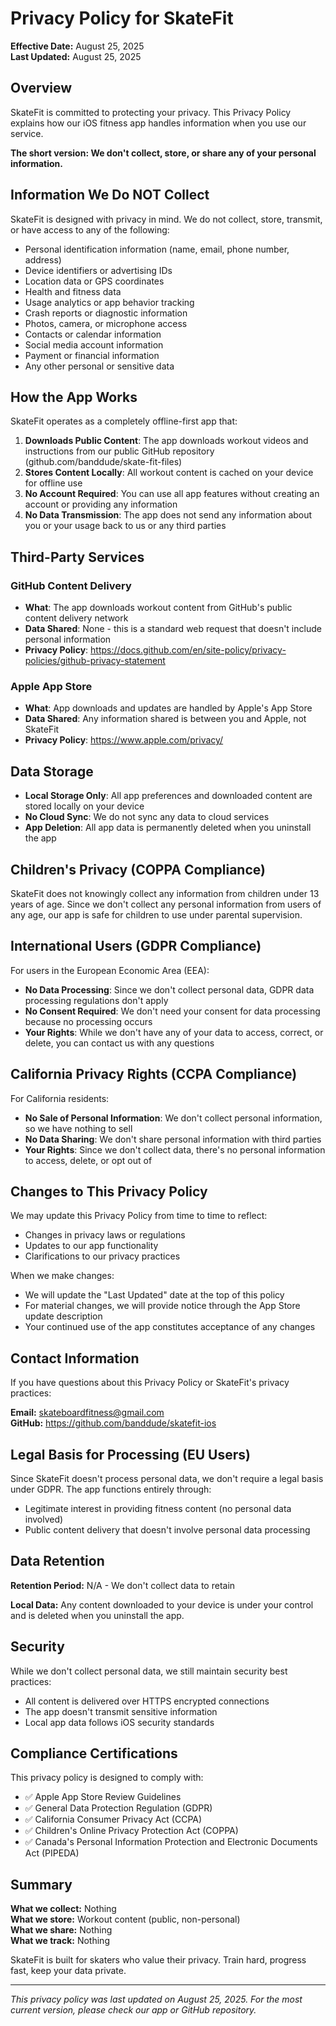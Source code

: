 # Privacy Policy for SkateFit

**Effective Date:** August 25, 2025  
**Last Updated:** August 25, 2025

## Overview

SkateFit is committed to protecting your privacy. This Privacy Policy explains how our iOS fitness app handles information when you use our service.

**The short version: We don't collect, store, or share any of your personal information.**

## Information We Do NOT Collect

SkateFit is designed with privacy in mind. We do not collect, store, transmit, or have access to any of the following:

- Personal identification information (name, email, phone number, address)
- Device identifiers or advertising IDs
- Location data or GPS coordinates
- Health and fitness data
- Usage analytics or app behavior tracking
- Crash reports or diagnostic information
- Photos, camera, or microphone access
- Contacts or calendar information
- Social media account information
- Payment or financial information
- Any other personal or sensitive data

## How the App Works

SkateFit operates as a completely offline-first app that:

1. **Downloads Public Content**: The app downloads workout videos and instructions from our public GitHub repository (github.com/banddude/skate-fit-files)
2. **Stores Content Locally**: All workout content is cached on your device for offline use
3. **No Account Required**: You can use all app features without creating an account or providing any information
4. **No Data Transmission**: The app does not send any information about you or your usage back to us or any third parties

## Third-Party Services

### GitHub Content Delivery
- **What**: The app downloads workout content from GitHub's public content delivery network
- **Data Shared**: None - this is a standard web request that doesn't include personal information
- **Privacy Policy**: https://docs.github.com/en/site-policy/privacy-policies/github-privacy-statement

### Apple App Store
- **What**: App downloads and updates are handled by Apple's App Store
- **Data Shared**: Any information shared is between you and Apple, not SkateFit
- **Privacy Policy**: https://www.apple.com/privacy/

## Data Storage

- **Local Storage Only**: All app preferences and downloaded content are stored locally on your device
- **No Cloud Sync**: We do not sync any data to cloud services
- **App Deletion**: All app data is permanently deleted when you uninstall the app

## Children's Privacy (COPPA Compliance)

SkateFit does not knowingly collect any information from children under 13 years of age. Since we don't collect any personal information from users of any age, our app is safe for children to use under parental supervision.

## International Users (GDPR Compliance)

For users in the European Economic Area (EEA):
- **No Data Processing**: Since we don't collect personal data, GDPR data processing regulations don't apply
- **No Consent Required**: We don't need your consent for data processing because no processing occurs
- **Your Rights**: While we don't have any of your data to access, correct, or delete, you can contact us with any questions

## California Privacy Rights (CCPA Compliance)

For California residents:
- **No Sale of Personal Information**: We don't collect personal information, so we have nothing to sell
- **No Data Sharing**: We don't share personal information with third parties
- **Your Rights**: Since we don't collect data, there's no personal information to access, delete, or opt out of

## Changes to This Privacy Policy

We may update this Privacy Policy from time to time to reflect:
- Changes in privacy laws or regulations
- Updates to our app functionality
- Clarifications to our privacy practices

When we make changes:
- We will update the "Last Updated" date at the top of this policy
- For material changes, we will provide notice through the App Store update description
- Your continued use of the app constitutes acceptance of any changes

## Contact Information

If you have questions about this Privacy Policy or SkateFit's privacy practices:

**Email:** skateboardfitness@gmail.com  
**GitHub:** https://github.com/banddude/skatefit-ios  

## Legal Basis for Processing (EU Users)

Since SkateFit doesn't process personal data, we don't require a legal basis under GDPR. The app functions entirely through:
- Legitimate interest in providing fitness content (no personal data involved)
- Public content delivery that doesn't involve personal data processing

## Data Retention

**Retention Period:** N/A - We don't collect data to retain

**Local Data:** Any content downloaded to your device is under your control and is deleted when you uninstall the app.

## Security

While we don't collect personal data, we still maintain security best practices:
- All content is delivered over HTTPS encrypted connections
- The app doesn't transmit sensitive information
- Local app data follows iOS security standards

## Compliance Certifications

This privacy policy is designed to comply with:
- ✅ Apple App Store Review Guidelines
- ✅ General Data Protection Regulation (GDPR)
- ✅ California Consumer Privacy Act (CCPA)
- ✅ Children's Online Privacy Protection Act (COPPA)
- ✅ Canada's Personal Information Protection and Electronic Documents Act (PIPEDA)

## Summary

**What we collect:** Nothing  
**What we store:** Workout content (public, non-personal)  
**What we share:** Nothing  
**What we track:** Nothing  

SkateFit is built for skaters who value their privacy. Train hard, progress fast, keep your data private.

---

*This privacy policy was last updated on August 25, 2025. For the most current version, please check our app or GitHub repository.*